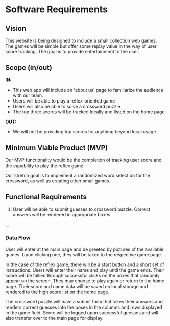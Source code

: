 # Software Requirements

## Vision

This website is being designed to include a small collection web games.  The games will be simple but offer some replay value in the way of user score tracking.  The goal is to provide entertainment to the user.

## Scope (in/out)

**IN:**
* This web app will include an 'about us' page to familiarize the audience with our team.
* Users will be able to play a reflex-oriented game
* Users will also be able to solve a crossword puzzle
* The top three scores will be tracked locally and listed on the home page

**OUT:**
* We will not be providing top scores for anything beyond local usage.

## Minimum Viable Product (MVP)

Our MVP functionality would be the completion of tracking user score and the capability to play the reflex game.

Our stretch goal is to implement a randomized word selection for the crossword, as well as creating other small games.

## Functional Requirements

1. User will be able to submit guesses to crossword puzzle. Correct answers will be rendered in appropriate boxes.

...


### Data Flow

User will enter at the main page and be greeted by pictures of the available games.  Upon clicking one, they will be taken to the respective game page.

In the case of the reflex game, there will be a start button and a short set of instructions.  Users will enter their name and play until the game ends. Their score will be tallied through successful clicks on the boxes that randomly appear on the screen.  They may choose to play again or return to the home page.  Their score and name data will be saved on local storage and rendered to the high score list on the home page.

The crossword puzzle will have a submit form that takes their answers and renders correct guesses into the boxes in the columns and rows displayed in the game field.  Score will be logged upon successful guesses and will also transfer over to the main page for display.